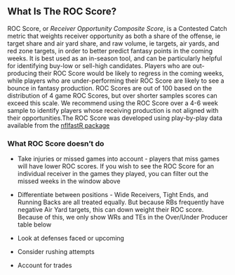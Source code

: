 ## What Is The ROC Score?

ROC Score, or *Receiver Opportunity Composite Score*, is a Contested Catch metric that weights receiver opportunity as both a share of the offense, ie target share and air yard share, and raw volume, ie targets, air yards, and red zone targets, in order to better predict fantasy points in the coming weeks. It is best used as an in-season tool, and can be particularly helpful for identifying buy-low or sell-high candidates. Players who are out-producing their ROC Score would be likely to regress in the coming weeks, while players who are under-performing their ROC Score are likely to see a bounce in fantasy production. ROC Scores are out of 100 based on the distribution of 4 game ROC Scores, but over shorter samples scores can exceed this scale. We recommend using the ROC Score over a 4-6 week sample to identify players whose receiving production is not aligned with their opportunities.The ROC Score was developed using play-by-play data available from the [nflfastR package](https://github.com/mrcaseb/nflfastR)

### What ROC Score doesn’t do

* Take injuries or missed games into account - players that miss games will have lower ROC scores. If you wish to see the ROC Score for an individual receiver in the games they played, you can filter out the missed weeks in the window above

* Differentiate between positions - Wide Receivers, Tight Ends, and Running Backs are all treated equally. But because RBs frequently have negative Air Yard targets, this can down weight their ROC score. Because of this, we only show WRs and TEs in the Over/Under Producer table below

* Look at defenses faced or upcoming

* Consider rushing attempts

* Account for trades